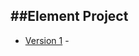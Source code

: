 ##Element Project
------------
+ [Version 1](https://DanielLeonard.github.io/elements/v1/index.html) -